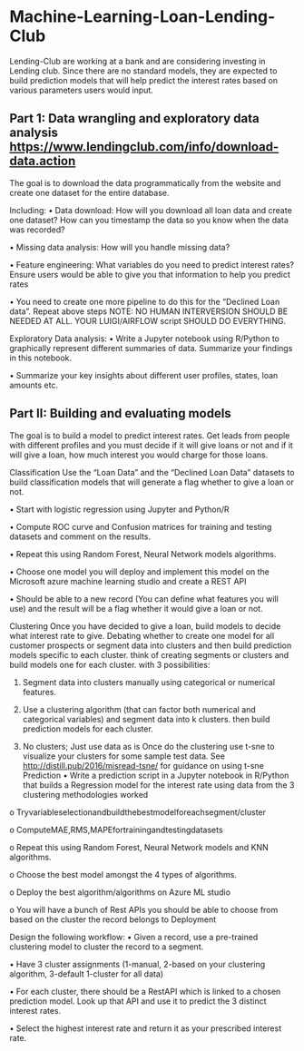 # Machine-Learning-Loan-Lending-Club

Lending-Club are working at a bank and are considering investing in Lending club. Since there are no standard models, they are expected to build prediction models that will help predict the interest rates based on various parameters users would input.


## Part 1: Data wrangling and exploratory data analysis https://www.lendingclub.com/info/download-data.action
The goal is to download the data programmatically from the website and create one dataset for the entire database.

Including:
• Data download: How will you download all loan data and create one dataset? How can you timestamp the data so you know when the data was recorded?

• Missing data analysis: How will you handle missing data?

• Feature engineering: What variables do you need to predict interest rates? Ensure users would be
able to give you that information to help you predict rates

• You need to create one more pipeline to do this for the “Declined Loan data”. Repeat above steps NOTE: NO HUMAN INTERVERSION SHOULD BE NEEDED AT ALL. YOUR LUIGI/AIRFLOW script SHOULD DO EVERYTHING.

Exploratory Data analysis: 
• Write a Jupyter notebook using R/Python to graphically represent different summaries of data. Summarize your findings in this notebook.

• Summarize your key insights about different user profiles, states, loan amounts etc.





## Part II: Building and evaluating models 
The goal is to build a model to predict interest rates. Get leads from people with different profiles and you must decide if it will give loans or not and if it will give a loan, how much interest you would charge for those loans.

Classification 
Use the “Loan Data” and the “Declined Loan Data” datasets to build classification models that will generate a flag whether to give a loan or not.

• Start with logistic regression using Jupyter and Python/R

• Compute ROC curve and Confusion matrices for training and testing datasets and comment on the results.

• Repeat this using Random Forest, Neural Network models algorithms.

• Choose one model you will deploy and implement this model on the Microsoft azure machine learning studio and create a REST API

• Should be able to a new record (You can define what features you will use) and the result will be a flag whether it would give a loan or not.

Clustering 
Once you have decided to give a loan, build models to decide what interest rate to give. Debating whether to create one model for all customer prospects or segment data into clusters and then build prediction models specific to each cluster. think of creating segments or clusters and build models one for each cluster. with 3 possibilities:

1. Segment data into clusters manually using categorical or numerical features.

2. Use a clustering algorithm (that can factor both numerical and categorical variables) and segment data into k clusters. then build prediction models for each cluster.

3. No clusters; Just use data as is
Once do the clustering use t-sne to visualize your clusters for some sample test data. See http://distill.pub/2016/misread-tsne/ for guidance on using t-sne Prediction 
• Write a prediction script in a Jupyter notebook in R/Python that builds a Regression model for the interest rate using data from the 3 clustering methodologies worked

o Tryvariableselectionandbuildthebestmodelforeachsegment/cluster

o ComputeMAE,RMS,MAPEfortrainingandtestingdatasets

o Repeat this using Random Forest, Neural Network models and KNN algorithms.

o Choose the best model amongst the 4 types of algorithms.

o Deploy the best algorithm/algorithms on Azure ML studio

o You will have a bunch of Rest APIs you should be able to choose from based on the cluster the record belongs to Deployment 

Design the following workflow:
• Given a record, use a pre-trained clustering model to cluster the record to a segment.

• Have 3 cluster assignments (1-manual, 2-based on your clustering algorithm, 3-default 1-cluster for all data)

• For each cluster, there should be a RestAPI which is linked to a chosen prediction model. Look up that API and use it to predict the 3 distinct interest rates.

• Select the highest interest rate and return it as your prescribed interest rate.
